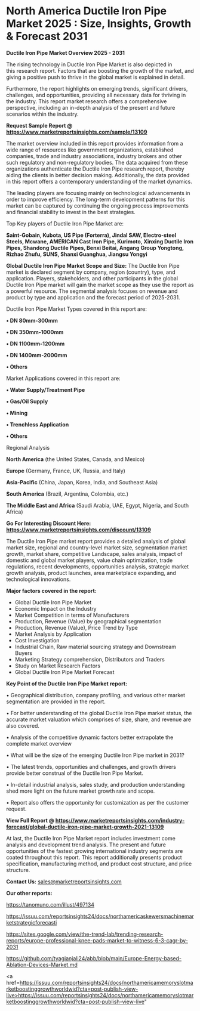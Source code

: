  # North America Ductile Iron Pipe Market 2025 : Size, Insights, Growth & Forecast 2031

<Strong> Ductile Iron Pipe Market Overview 2025 - 2031</strong>

The rising technology in Ductile Iron Pipe Market is also depicted in this research report. Factors that are boosting the growth of the market, and giving a positive push to thrive in the global market is explained in detail.

Furthermore, the report highlights on emerging trends, significant drivers, challenges, and opportunities, providing all necessary data for thriving in the industry. This report market research offers a comprehensive perspective, including an in-depth analysis of the present and future scenarios within the industry.

<strong>Request Sample Report @ <a href=https://www.marketreportsinsights.com/sample/13109>https://www.marketreportsinsights.com/sample/13109</a></strong>

The market overview included in this report provides information from a wide range of resources like government organizations, established companies, trade and industry associations, industry brokers and other such regulatory and non-regulatory bodies. The data acquired from these organizations authenticate the Ductile Iron Pipe research report, thereby aiding the clients in better decision making. Additionally, the data provided in this report offers a contemporary understanding of the market dynamics.

The leading players are focusing mainly on technological advancements in order to improve efficiency. The long-term development patterns for this market can be captured by continuing the ongoing process improvements and financial stability to invest in the best strategies.

Top Key players of Ductile Iron Pipe Market are:

<strong>Saint-Gobain, Kubota, US Pipe (Forterra), Jindal SAW, Electro-steel Steels, Mcwane, AMERICAN Cast Iron Pipe, Kurimoto, Xinxing Ductile Iron Pipes, Shandong Ductile Pipes, Benxi Beitai, Angang Group Yongtong, Rizhao Zhufu, SUNS, Shanxi Guanghua, Jiangsu Yongyi</strong>

<strong><b>Global Ductile Iron Pipe Market Scope and Size:</b></strong>
The Ductile Iron Pipe market is declared segment by company, region (country), type, and application. Players, stakeholders, and other participants in the global Ductile Iron Pipe market will gain the market scope as they use the report as a powerful resource. The segmental analysis focuses on revenue and product by type and application and the forecast period of 2025-2031.

Ductile Iron Pipe Market Types covered in this report are:

<strong>• DN 80mm-300mm

• DN 350mm-1000mm

• DN 1100mm-1200mm

• DN 1400mm-2000mm

• Others</strong>

Market Applications covered in this report are:

<strong>• Water Supply/Treatment Pipe

• Gas/Oil Supply

• Mining

• Trenchless Application

• Others</strong> 

Regional Analysis

<strong>North America</strong> (the United States, Canada, and Mexico)

<strong>Europe</strong> (Germany, France, UK, Russia, and Italy)

<strong>Asia-Pacific</strong> (China, Japan, Korea, India, and Southeast Asia)

<strong>South America</strong> (Brazil, Argentina, Colombia, etc.)

<strong>The Middle East and Africa</strong> (Saudi Arabia, UAE, Egypt, Nigeria, and South Africa)

<strong>Go For Interesting Discount Here: <a href=https://www.marketreportsinsights.com/discount/13109>https://www.marketreportsinsights.com/discount/13109</a></strong>

The Ductile Iron Pipe market report provides a detailed analysis of global market size, regional and country-level market size, segmentation market growth, market share, competitive Landscape, sales analysis, impact of domestic and global market players, value chain optimization, trade regulations, recent developments, opportunities analysis, strategic market growth analysis, product launches, area marketplace expanding, and technological innovations.

<strong><b>Major factors covered in the report:</b></strong>
<ul>
  <li>Global Ductile Iron Pipe Market </li>
  <li>Economic Impact on the Industry</li>
  <li>Market Competition in terms of Manufacturers</li>
  <li>Production, Revenue (Value) by geographical segmentation</li>
  <li>Production, Revenue (Value), Price Trend by Type</li>
  <li>Market Analysis by Application</li>
  <li>Cost Investigation</li>
  <li>Industrial Chain, Raw material sourcing strategy and Downstream Buyers</li>
  <li>Marketing Strategy comprehension, Distributors and Traders</li>
  <li>Study on Market Research Factors</li>
  <li>Global Ductile Iron Pipe Market Forecast</li>
</ul>

<strong><b>Key Point of the Ductile Iron Pipe Market report:</b></strong>

• Geographical distribution, company profiling, and various other market segmentation are provided in the report.

• For better understanding of the global Ductile Iron Pipe market status, the accurate market valuation which comprises of size, share, and revenue are also covered.

• Analysis of the competitive dynamic factors better extrapolate the complete market overview

• What will be the size of the emerging Ductile Iron Pipe market in 2031?

• The latest trends, opportunities and challenges, and growth drivers provide better construal of the Ductile Iron Pipe Market.

• In-detail industrial analysis, sales study, and production understanding shed more light on the future market growth rate and scope.

• Report also offers the opportunity for customization as per the customer request.

<strong><b>View Full Report @ <a href=https://www.marketreportsinsights.com/industry-forecast/global-ductile-iron-pipe-market-growth-2021-13109>https://www.marketreportsinsights.com/industry-forecast/global-ductile-iron-pipe-market-growth-2021-13109</a></b></strong>


At last, the Ductile Iron Pipe Market report includes investment come analysis and development trend analysis. The present and future opportunities of the fastest growing international industry segments are coated throughout this report. This report additionally presents product specification, manufacturing method, and product cost structure, and price structure.

<strong>Contact Us:</strong>
sales@marketreportsinsights.com

<strong>Our other reports:</strong>

<a href=https://tanomuno.com/illust/497134>https://tanomuno.com/illust/497134</a>

<a href=https://issuu.com/reportsinsights24/docs/northamericaskewersmachinemarketstrategicforecasti>https://issuu.com/reportsinsights24/docs/northamericaskewersmachinemarketstrategicforecasti</a>

<a href=https://sites.google.com/view/the-trend-lab/trending-research-reports/europe-professional-knee-pads-market-to-witness-6-3-cagr-by-2031>https://sites.google.com/view/the-trend-lab/trending-research-reports/europe-professional-knee-pads-market-to-witness-6-3-cagr-by-2031</a>

<a href=https://github.com/tyagianjali24/abb/blob/main/Europe-Energy-based-Ablation-Devices-Market.md>https://github.com/tyagianjali24/abb/blob/main/Europe-Energy-based-Ablation-Devices-Market.md</a>

<a href=https://issuu.com/reportsinsights24/docs/northamericamemoryslotmarketboostinggrowthworldwid?cta=post-publish-view-live>https://issuu.com/reportsinsights24/docs/northamericamemoryslotmarketboostinggrowthworldwid?cta=post-publish-view-live</a>"
